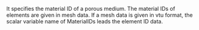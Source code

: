 It specifies the material ID of a porous medium. The material IDs of elements
are given in mesh data. If a mesh data is given in vtu format, the scalar
variable name of MaterialIDs leads the element ID data.
